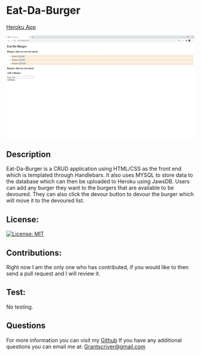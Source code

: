 # Eat-Da-Burger

[Heroku App](https://boiling-ravine-25470.herokuapp.com/)

![Eat-Da-Burger site example](./public/assets/img/Eat-Da-Burger.jpg)

## Description

Eat-Da-Burger is a CRUD application using HTML/CSS as the front end which is templated through Handlebars. It also uses MYSQL to store data to the database which can then be uploaded to Heroku using JawsDB. Users can add any burger they want to the burgers that are available to be devoured. They can also click the devour button to devour the burger which will move it to the devoured list.

## License:

[![License: MIT](https://img.shields.io/badge/License-MIT-yellow.svg)](https://opensource.org/licenses/MIT)

## Contributions:

Right now I am the only one who has contributed, if you would like to then send a pull request and I will review it.

## Test:

No testing.

## Questions

For more information you can visit my [Github](https://github.com/grantscriver)
If you have any additional questions you can email me at: Grantscriver@gmail.com
